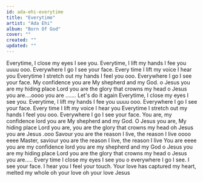 ```yaml
---
id: ada-ehi-everytime
title: "Everytime"
artist: "Ada Ehi"
album: "Born Of God"
cover: ""
created: ""
updated: ""
---
```


Everytime, I close my eyes I see you.
Everytime, I lift my hands I fee you uuuu ooo.
Everywhere I go I see your face.
Every time I lift my voice I hear you
Everytime I stretch out my hands I feel you ooo.
Everywhere I go I see your face.
My confidence you are
My shepherd and my God.
o Jesus you are my hiding place Lord you are
the glory that crowns my head
o Jesus you are....oooo
you are .......
Let's do it again
Everytime, I close my eyes I see you.
Everytime, I lift my hands I fee you uuuu ooo.
Everywhere I go I see your face.
Every time I lift my voice I hear you
Everytime I stretch out my hands I feel you ooo.
Everywhere I go I see your face.
You are, my confidence lord you are
My shepherd and my God.
O Jesus you are, My hiding place Lord you are, you are the glory that crowns my head
oh Jesus you are
Jesus .ooo
Savour you are the reason I live, the reason I live oooo eeee
Master, saviour
you are the reason I live, the reason I live
You are eeee you are
 my confidence lord you are my shepherd and my God o Jesus you are my hiding place Lord you are the glory that crowns my head o Jesus you are.....
Every time I close my eyes I see you
o everywhere I go I see. I see your face.
I hear you I feel your touch. Your love has captured my heart, melted my whole
oh your love oh your love Jesus